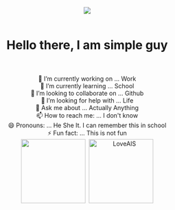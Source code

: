 <div align='center'>
<img src="https://media2.giphy.com/media/vGU8HPEygX9D2/giphy.gif"></img>
</div>
<br/>
<div align = 'center'>
   <h1><strong>Hello there, I am simple guy</strong></h1>
<br/>
<br/>
🔭 I’m currently working on ... Work<br/>
🌱 I’m currently learning ... School<br/>
👯 I’m looking to collaborate on ... Github<br/>
🤔 I’m looking for help with ... Life<br/>
💬 Ask me about ... Actually Anything<br/>
📫 How to reach me: ... I don't know<br/>
😄 Pronouns: ... He She It. I can remember this in school<br/>
⚡ Fun fact: ... This is not fun<br/>
   <img height="150px" src="https://github-readme-stats.vercel.app/api?username=FunniesWithHTML&show_icons=true&count_private=true&theme=buefy" />&nbsp;
  <img height="150px" src="https://github-readme-stats.vercel.app/api/top-langs/?username=FunniesWithHTML&layout=compact&count_private=true&theme=buefy" alt="LoveAIS" />



</div>

